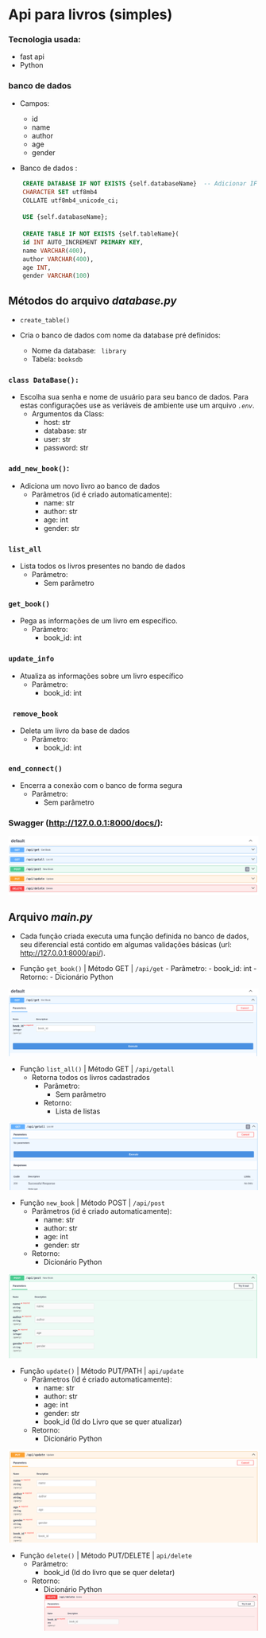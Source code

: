# Api para livros (simples)
### Tecnologia usada:
- fast api
- Python


### banco de dados
- Campos:
    - id
    - name
    - author
    - age
    - gender

-  Banco de dados :
```SQL
    CREATE DATABASE IF NOT EXISTS {self.databaseName}  -- Adicionar IF NOT EXISTS é uma boa prática aqui também
    CHARACTER SET utf8mb4
    COLLATE utf8mb4_unicode_ci;

    USE {self.databaseName};

    CREATE TABLE IF NOT EXISTS {self.tableName}(
    id INT AUTO_INCREMENT PRIMARY KEY,
    name VARCHAR(400),
    author VARCHAR(400),
    age INT,
    gender VARCHAR(100)
```

## Métodos do arquivo *database.py*

- `create_table()`
- Cria o banco de dados com nome da database pré definidos:

    - Nome da database: ` library`
    - Tabela: `booksdb`

### `class DataBase():`
- Escolha sua senha e nome de usuário para seu banco de dados. Para estas configurações use as veriáveis
de ambiente use um arquivo *`.env`*.
    - Argumentos da Class:
        - host: str
        - database: str
        - user: str
        - password: str

### `add_new_book()`:
- Adiciona um novo livro ao banco de dados
    - Parâmetros (id é criado automaticamente):
        - name: str
        - author: str
        - age: int
        - gender: str

### `list_all`
- Lista todos os livros presentes no bando de dados
     - Parâmetro:
        - Sem parâmetro

### `get_book()`
- Pega as informações de um livro em específico.
    - Parâmetro:
         - book_id: int

### `update_info`
- Atualiza as informações sobre um livro específico
    - Parâmetro:
         - book_id: int

### ` remove_book`
- Deleta um livro da base de dados
    - Parâmetro:
         - book_id: int

### `end_connect()`
- Encerra a conexão com o banco de forma segura
     - Parâmetro:
        - Sem parâmetro
### Swagger (http://127.0.0.1:8000/docs/):
![alt text for screen readers](img/swagger.png)


## Arquivo *main.py*
- Cada função criada executa uma função definida no banco de dados, seu diferencial
está contido em algumas validações básicas (url: http://127.0.0.1:8000/api/).



- Função  `get_book()` | Método GET | `/api/get`
         - Parâmetro:
            - book_id: int
        - Retorno:
            - Dicionário Python

![alt text for screen readers](img/get_1.png)


- Função `list_all()` | Método GET | `/api/getall`
    - Retorna todos os livros cadastrados
         - Parâmetro:
            - Sem parâmetro
        - Retorno:
            - Lista de listas

![alt text for screen readers](img/get_all.png)
- Função `new_book` | Método POST | `/api/post`
    - Parâmetros (id é criado automaticamente):
        - name: str
        - author: str
        - age: int
        - gender: str
    - Retorno:
        - Dicionário Python

![alt text for screen readers](img/post.png)
- Função `update()` | Método PUT/PATH | `api/update`
    - Parâmetros (Id é criado automaticamente):
        - name: str
        - author: str
        - age: int
        - gender: str
        - book_id (Id do Livro que se quer atualizar)
    - Retorno:
        - Dicionário Python

![alt text for screen readers](img/update.png)
- Função `delete()` | Método PUT/DELETE | `api/delete`
    - Parâmetro:
        - book_id (Id do livro que se quer deletar)
    - Retorno:
        - Dicionário Python
![alt text for screen readers](img/delete.png)
